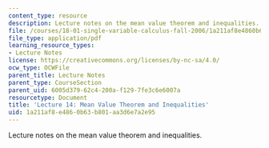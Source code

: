 ```yaml
---
content_type: resource
description: Lecture notes on the mean value theorem and inequalities.
file: /courses/18-01-single-variable-calculus-fall-2006/1a211af8e4860b63b801aa3d6e7a2e95_lec14.pdf
file_type: application/pdf
learning_resource_types:
- Lecture Notes
license: https://creativecommons.org/licenses/by-nc-sa/4.0/
ocw_type: OCWFile
parent_title: Lecture Notes
parent_type: CourseSection
parent_uid: 6005d379-62c4-200a-f129-7fe3c6e6007a
resourcetype: Document
title: 'Lecture 14: Mean Value Theorem and Inequalities'
uid: 1a211af8-e486-0b63-b801-aa3d6e7a2e95
---
```

Lecture notes on the mean value theorem and inequalities.